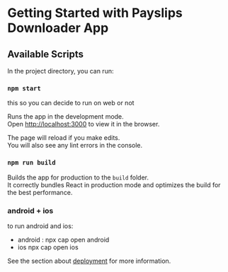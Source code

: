 # Getting Started with Payslips Downloader App

## Available Scripts

In the project directory, you can run:

### `npm start` 

this so you can decide to run on web or not

Runs the app in the development mode.\
Open [http://localhost:3000](http://localhost:3000) to view it in the browser.

The page will reload if you make edits.\
You will also see any lint errors in the console.

### `npm run build`

Builds the app for production to the `build` folder.\
It correctly bundles React in production mode and optimizes the build for the best performance.

### android + ios 
to run android and ios:

- android : npx cap open android
- ios npx cap open ios

See the section about [deployment](https://facebook.github.io/create-react-app/docs/deployment) for more information.

